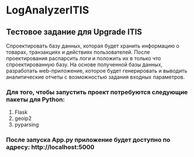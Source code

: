 # LogAnalyzerITIS
## Тестовое задание для Upgrade ITIS

Cпроектировать базу данных, которая будет хранить информацию о товарах, транзакциях и действиях пользователей. После проектирования распарсить логи и положить их в только что спроектированную базу. На основе полученной базы данных, разработать web-приложение, которое будет генерировать и выводить аналитические отчеты с возможностью задания входных параметров. 


### Для того, чтобы запустить проект потребуются следующие пакеты для Python:
1) Flask
2) geoip2
3) pyparsing

### После запуска App.py приложение будет доступно по адресу: http://localhost:5000
